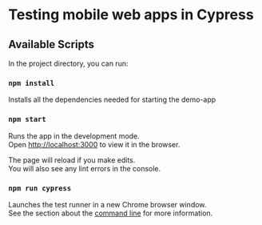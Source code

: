 # Testing mobile web apps in Cypress

## Available Scripts

In the project directory, you can run:

### `npm install`

Installs all the dependencies needed for starting the demo-app

### `npm start`

Runs the app in the development mode.\
Open [http://localhost:3000](http://localhost:3000) to view it in the browser.

The page will reload if you make edits.\
You will also see any lint errors in the console.

### `npm run cypress`

Launches the test runner in a new Chrome browser window.\
See the section about the [command line](https://docs.cypress.io/guides/guides/command-line#What-you-ll-learn) for more information.
